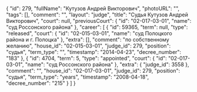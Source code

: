 {
    "id": 279,
    "fullName": "Кутузов Андрей Викторович",
    "photoURL": "",
    "tags": [],
    "comment": "",
    "layout": "judge",
    "title": "Судья Кутузов Андрей Викторович",
    "court": null,
    "previousCourt": {
        "id": "02-017-03-01",
        "name": "суд Россонского района"
    },
    "career": [
        {
            "id": 59365,
            "term": null,
            "type": "released",
            "court": {
                "id": "02-015-03-01",
                "name": "суд Полоцкого района и г. Полоцка"
            },
            "extra": [],
            "comment": "по собственному желанию",
            "house_id": "02-015-03-01",
            "judge_id": 279,
            "position": "судья",
            "term_type": "",
            "timestamp": "2014-04-23",
            "decree_number": "183"
        },
        {
            "id": 4704,
            "term": 5,
            "type": "appointed",
            "court": {
                "id": "02-017-03-01",
                "name": "суд Россонского района"
            },
            "extra": {
                "judge_id": 3558
            },
            "comment": "",
            "house_id": "02-017-03-01",
            "judge_id": 279,
            "position": "судья",
            "term_type": "years",
            "timestamp": "2008-04-18",
            "decree_number": "215"
        }
    ]
}